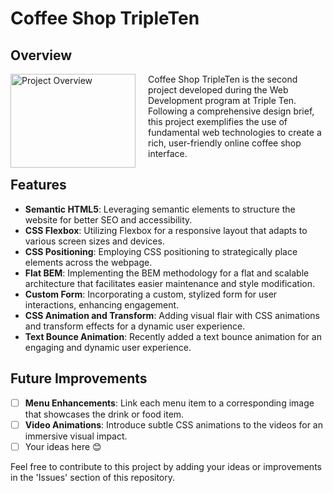 # Coffee Shop TripleTen

## Overview

<img src="https://github.com/GregoryAlexandre369/Coffee_Shop/blob/main/Project%20Overview.png" alt="Project Overview" width="200" height="150" style="float: left; margin-right: 20px;">

Coffee Shop TripleTen is the second project developed during the Web Development program at Triple Ten. Following a comprehensive design brief, this project exemplifies the use of fundamental web technologies to create a rich, user-friendly online coffee shop interface.

## Features

- **Semantic HTML5**: Leveraging semantic elements to structure the website for better SEO and accessibility.
- **CSS Flexbox**: Utilizing Flexbox for a responsive layout that adapts to various screen sizes and devices.
- **CSS Positioning**: Employing CSS positioning to strategically place elements across the webpage.
- **Flat BEM**: Implementing the BEM methodology for a flat and scalable architecture that facilitates easier maintenance and style modification.
- **Custom Form**: Incorporating a custom, stylized form for user interactions, enhancing engagement.
- **CSS Animation and Transform**: Adding visual flair with CSS animations and transform effects for a dynamic user experience.
- **Text Bounce Animation**: Recently added a text bounce animation for an engaging and dynamic user experience.

## Future Improvements

- [ ] **Menu Enhancements**: Link each menu item to a corresponding image that showcases the drink or food item.
- [ ] **Video Animations**: Introduce subtle CSS animations to the videos for an immersive visual impact.
- [ ] Your ideas here 😊

Feel free to contribute to this project by adding your ideas or improvements in the 'Issues' section of this repository.
